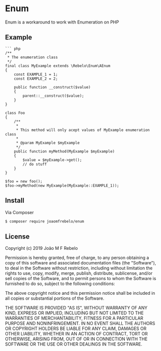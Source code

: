 # Enum

Enum is a workaround to work with Enumeration on PHP

## Example
```
``` php
/**
 * The enumeration class
 */
final class MyExample extends \Rebelo\Enum\AEnum
{
    const EXAMPLE_1 = 1;
    const EXAMPLE_2 = 2;

    public function __construct($value)
    {
        parent::__construct($value);
    }
}

class Foo
{
    /**
     *
     * This method will only acept values of MyExample enumeration class
     *
     * @param MyExample $myExample
     */
    public function myMethod(MyExample $myExample)
    {
        $value = $myExample->get();
        // do stuff
    }
}

$foo = new foo();
$foo->myMethod(new MyExample(MyExample::EXAMPLE_1));

```
## Install

Via Composer

```bash
$ composer require joaomfrebelo/enum
```


## License
Copyright (c) 2019 João M F Rebelo

 Permission is hereby granted, free of charge, to any person obtaining a copy
 of this software and associated documentation files (the "Software"), to deal
 in the Software without restriction, including without limitation the rights
 to use, copy, modify, merge, publish, distribute, sublicense, and/or sell
 copies of the Software, and to permit persons to whom the Software is
 furnished to do so, subject to the following conditions:

 The above copyright notice and this permission notice shall be included in
 all copies or substantial portions of the Software.

 THE SOFTWARE IS PROVIDED "AS IS", WITHOUT WARRANTY OF ANY KIND, EXPRESS OR
 IMPLIED, INCLUDING BUT NOT LIMITED TO THE WARRANTIES OF MERCHANTABILITY,
 FITNESS FOR A PARTICULAR PURPOSE AND NONINFRINGEMENT. IN NO EVENT SHALL THE
 AUTHORS OR COPYRIGHT HOLDERS BE LIABLE FOR ANY CLAIM, DAMAGES OR OTHER
 LIABILITY, WHETHER IN AN ACTION OF CONTRACT, TORT OR OTHERWISE, ARISING FROM,
 OUT OF OR IN CONNECTION WITH THE SOFTWARE OR THE USE OR OTHER DEALINGS IN
 THE SOFTWARE.